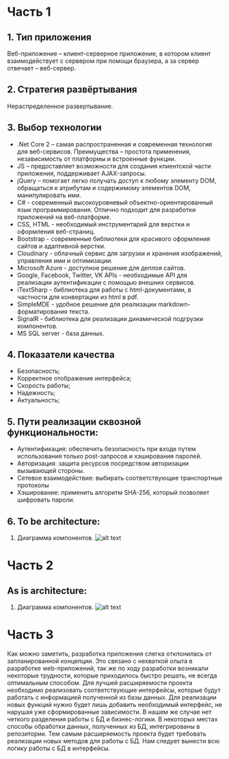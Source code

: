 # Часть 1

## 1. Тип приложения

Веб-приложение – клиент-серверное приложение, в котором клиент взаимодействует с сервером при помощи браузера, а за сервер отвечает – веб-сервер.

## 2.	Стратегия развёртывания

Нераспределенное развертывание.

## 3. Выбор технологии

- .Net Сore 2 – самая распространенная и современная технология для веб-сервисов. Преимущества – простота применения, независимость от платформы и встроенные функции.
- JS – предоставляет возможности для создания клиентской части приложения, поддерживает AJAX-запросы.
- jQuery – помогает легко получать доступ к любому элементу DOM, обращаться к атрибутам и содержимому элементов DOM, манипулировать ими.
- C# - современный высокоуровневый объектно-ориентированный язык программирования. Отлично подходит для разработки приложений на веб-платформе.
- CSS, HTML - необходимый инструментарий для верстки и оформления веб-страниц.
- Bootstrap - современные библиотеки для красивого оформления сайтов и адаптивной верстки.
- Cloudinary - облачный сервис для загрузки и хранения изображений, управления ими и оптимизации.
- Microsoft Azure - доступное решение для деплоя сайтов.
- Google, Facebook, Twitter, VK APIs - необходимые API для реализации аутентификации с помощью внешних сервисов.
- iTextSharp - библиотека для работы с html-документами, в частности для конвертации из html в pdf.
- SimpleMDE - удобное решение для реализации markdown-форматирования текста.
- SignalR - библиотека для реализации динамической подгрузки компонентов.
- MS SQL server - база данных.

## 4. Показатели качества
- Безопасность;
- Корректное отображение интерфейса;
- Скорость работы;
- Надежность;
- Актуальность;

## 5. Пути реализации сквозной функциональности:
- Аутентификация: обеспечить безопасность при входе путем использования только post-запросов и хэширования паролей.
- Авторизация: защита ресурсов посредством авторизации вызывающей стороны.
- Сетевое взаимодействие: выбирать соответствующие транспортные протоколы
- Хэширование: применить алгоритм SHA-256, который позволяет шифровать пароли.

## 6. To be architecture:

1. Диаграмма компонентов. 
![alt text](https://github.com/nikita9matveev/FansPen/blob/master/Design/previous%20diagram.png)

# Часть 2
## As is architecture:
1. Диаграмма компонентов. 
![alt text](https://github.com/nikita9matveev/FansPen/blob/master/Design/After%20diagram.png)

# Часть 3
Как можно заметить, разработка приложения слегка отклонилась от запланированной концепции. Это связано с нехваткой опыта в разработке web-приложений, так же по ходу разработки возникали некоторые трудности, которые приходилось быстро решать, не всегда оптимальным способом.
Для лучшей расширяемости проекта необходимо реализовать соответствующие интерфейсы, которые будут работать с информацией полученной из базы данных. Для реализации новых функций нужно будет лишь добавить необходимый интерфейс, не нарушая уже сформированные зависимости.
В нашем же случае нет четкого разделения работы с БД и бизнес-логики. В некоторых местах способы обработки данных, полученных из БД, интегрированы в репозитории. Тем самым расширяемость проекта будет требовать реализации новых методов для работы с БД.
Нам следует вынести всю логику работы с БД в интерфейсы.
